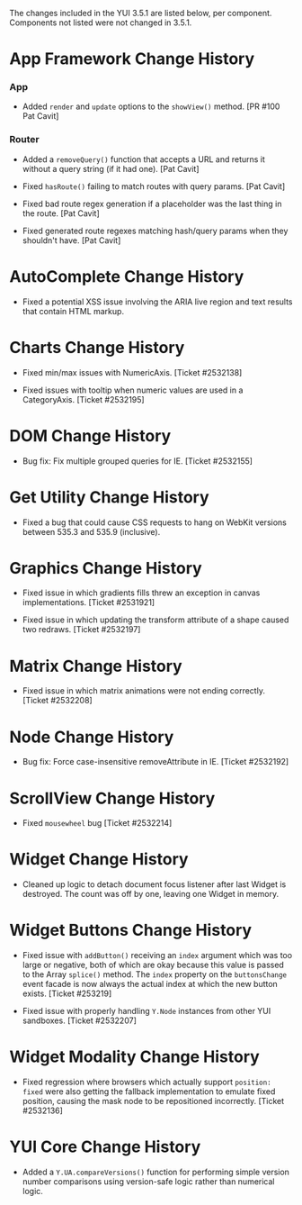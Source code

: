 The changes included in the YUI 3.5.1 are listed below, per component. Components not listed were not changed in 3.5.1.

App Framework Change History
============================

### App

* Added `render` and `update` options to the `showView()` method.
  [PR #100 Pat Cavit]

### Router

* Added a `removeQuery()` function that accepts a URL and returns it without a
  query string (if it had one). [Pat Cavit]

* Fixed `hasRoute()` failing to match routes with query params. [Pat Cavit]

* Fixed bad route regex generation if a placeholder was the last thing in the
  route. [Pat Cavit]

* Fixed generated route regexes matching hash/query params when they shouldn't
  have. [Pat Cavit]


AutoComplete Change History
===========================

* Fixed a potential XSS issue involving the ARIA live region and text results
  that contain HTML markup.


Charts Change History
=====================

  * Fixed min/max issues with NumericAxis. [Ticket #2532138]

  * Fixed issues with tooltip when numeric values are used in a 
    CategoryAxis. [Ticket #2532195]


DOM Change History
==================

  * Bug fix: Fix multiple grouped queries for IE. [Ticket #2532155]


Get Utility Change History
==========================

* Fixed a bug that could cause CSS requests to hang on WebKit versions between
  535.3 and 535.9 (inclusive).


Graphics Change History
=======================

  * Fixed issue in which gradients fills threw an exception in canvas 
    implementations. [Ticket #2531921]

  * Fixed issue in which updating the transform attribute of a shape 
    caused two redraws. [Ticket #2532197]


Matrix Change History
=====================

  * Fixed issue in which matrix animations were not ending correctly.
    [Ticket #2532208]


Node Change History
===================

  * Bug fix: Force case-insensitive removeAttribute in IE. [Ticket #2532192]


ScrollView Change History
=========================

  * Fixed `mousewheel` bug [Ticket #2532214]
  

Widget Change History
=====================

  * Cleaned up logic to detach document focus listener after last Widget is 
    destroyed. The count was off by one, leaving one Widget in memory.


Widget Buttons Change History
=============================

  * Fixed issue with `addButton()` receiving an `index` argument which was too
    large or negative, both of which are okay because this value is passed to
    the Array `splice()` method. The `index` property on the `buttonsChange`
    event facade is now always the actual index at which the new button exists.
    [Ticket #253219]

  * Fixed issue with properly handling `Y.Node` instances from other YUI
    sandboxes. [Ticket #2532207]


Widget Modality Change History
==============================

  * Fixed regression where browsers which actually support `position: fixed`
    were also getting the fallback implementation to emulate fixed position,
    causing the mask node to be repositioned incorrectly. [Ticket #2532136]


YUI Core Change History
=======================

* Added a `Y.UA.compareVersions()` function for performing simple version number
  comparisons using version-safe logic rather than numerical logic.